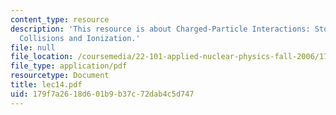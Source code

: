 ```yaml
---
content_type: resource
description: 'This resource is about Charged-Particle Interactions: Stopping Power,
  Collisions and Ionization.'
file: null
file_location: /coursemedia/22-101-applied-nuclear-physics-fall-2006/179f7a2618d601b9b37c72dab4c5d747_lec14.pdf
file_type: application/pdf
resourcetype: Document
title: lec14.pdf
uid: 179f7a26-18d6-01b9-b37c-72dab4c5d747
---
```

